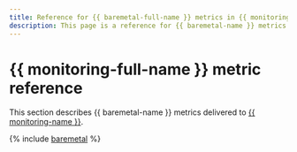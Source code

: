 ```yaml
---
title: Reference for {{ baremetal-full-name }} metrics in {{ monitoring-full-name }}
description: This page is a reference for {{ baremetal-name }} metrics delivered to {{ monitoring-full-name }}.
---
```


# {{ monitoring-full-name }} metric reference

This section describes {{ baremetal-name }} metrics delivered to [{{ monitoring-name }}](../monitoring/index.yaml).

{% include [baremetal](../_includes/monitoring/metrics-ref/baremetal.md) %}